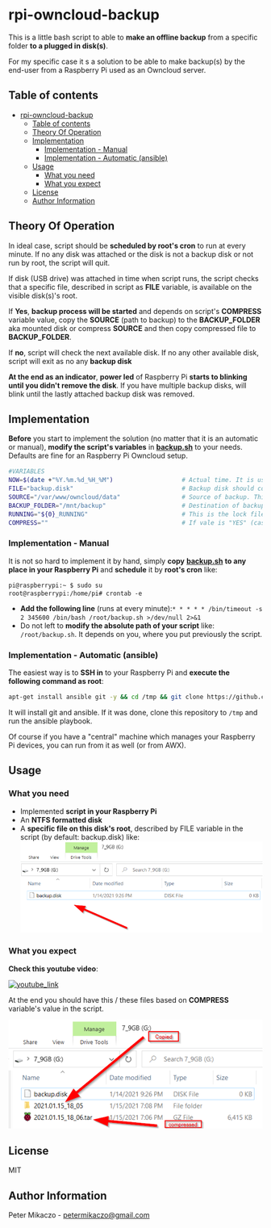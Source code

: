# rpi-owncloud-backup

This is a little bash script to able to **make an offline backup** from a specific folder **to a plugged in disk(s)**.

For my specific case it s a solution to be able to make backup(s) by the end-user from a Raspberry Pi used as an Owncloud server.

## Table of contents

- [rpi-owncloud-backup](#rpi-owncloud-backup)
  - [Table of contents](#table-of-contents)
  - [Theory Of Operation](#theory-of-operation)
  - [Implementation](#implementation)
    - [Implementation - Manual](#implementation---manual)
    - [Implementation - Automatic (ansible)](#implementation---automatic-ansible)
  - [Usage](#usage)
    - [What you need](#what-you-need)
    - [What you expect](#what-you-expect)
  - [License](#license)
  - [Author Information](#author-information)

## Theory Of Operation

In ideal case, script should be **scheduled by root's cron** to run at every minute. If no any disk was attached or the disk is not a backup disk or not run by root, the script will quit.

If disk (USB drive) was attached in time when script runs, the script checks that a specific file, described in script as **FILE** variable, is available on the visible disk(s)'s root.

If **Yes**, **backup process will be started** and depends on script's **COMPRESS** variable value, copy the **SOURCE** (path to backup) to the **BACKUP_FOLDER** aka mounted disk or compress  **SOURCE** and then copy compressed file to **BACKUP_FOLDER**.

If **no**, script will check the next available disk. If no any other available disk, script will exit as no any **backup disk**

**At the end as an indicator**, **power led** of Raspberry Pi **starts to blinking until you didn't remove the disk**. If you have multiple backup disks, will blink until the lastly attached backup disk was removed.

## Implementation

**Before** you start to implement the solution (no matter that it is an automatic or manual), **modify the script's variables** in [**backup.sh**](./backup.sh) to your needs. Defaults are fine for an Raspberry Pi Owncloud setup.

```bash
#VARIABLES
NOW=$(date +"%Y.%m.%d_%H_%M")                   # Actual time. It is used for backup time-stamp.
FILE="backup.disk"                              # Backup disk should contain this file on the root to be able to detected by script as destination aka backup disk.
SOURCE="/var/www/owncloud/data"                 # Source of backup. This folder will be copied to BACKUP_FOLDER.
BACKUP_FOLDER="/mnt/backup"                     # Destination of backup. This folder will contain the same files and folders as SOURCE.
RUNNING="${0}_RUNNING"                          # This is the lock file. If file is exist, means script is running (prevent concurrent running).
COMPRESS=""                                     # If vale is "YES" (case-sensitive), SOURCE will be compressed and copied to BACKUP_FOLDER instead of just copying.

```

### Implementation - Manual

It is not so hard to implement it by hand, simply **copy** [**backup.sh**](./backup.sh) **to any place in your Raspberry Pi** and **schedule** it by __root's cron__ like:

```
pi@raspberrypi:~ $ sudo su
root@raspberrypi:/home/pi# crontab -e
```

- **Add the following line** (runs at every minute):`* * * * * /bin/timeout -s 2 345600 /bin/bash /root/backup.sh >/dev/null 2>&1`
- Do not left to **modify the absolute path of your script** like: `/root/backup.sh`. It depends on you, where you put previously the script.

### Implementation - Automatic (ansible)

The easiest way is to **SSH in** to your Raspberry Pi and **execute the following command as root**:

``` bash
apt-get install ansible git -y && cd /tmp && git clone https://github.com/ch-e-mistry/rpi-owncloud-backup.git && ansible-playbook ./rpi-owncloud-backup/backup.yaml
```

It will install git and ansible. If it was done, clone this repository to `/tmp` and run the ansible playbook.

Of course if you have a "central" machine which manages your Raspberry Pi devices, you can run from it as well (or from AWX).

## Usage

### What you need

- Implemented **script in your Raspberry Pi**
- An **NTFS formatted disk**
- A **specific file on this disk's root**, described by FILE variable in the script (by default: backup.disk) like:
![backup.disk](documentation/file_backup.disk.png)

### What you expect

**Check this youtube video**:

[![youtube_link](http://img.youtube.com/vi/GW3dK1QVUvA/0.jpg)](http://www.youtube.com/watch?v=GW3dK1QVUvA "Raspberry Pi backup")

At the end you should have this / these files based on **COMPRESS** variable's value in the script.

![result](documentation/result.png)

## License

MIT

## Author Information

Peter Mikaczo - <petermikaczo@gmail.com>
